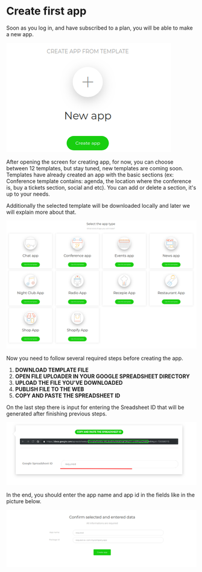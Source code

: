 # Create first app

Soon as you log in, and have subscribed to a plan, you will be able to make a new app.

![](../.gitbook/assets/screenshot-1%20%282%29.png)

After opening the screen for creating app, for now, you can choose between 12 templates, but stay tuned, new templates are coming soon. Templates have already created an app with the basic sections \(ex: Conference template contains: agenda, the location where the conference is, buy a tickets section, social and etc\). You can add or delete a section, it's up to your needs. 

Additionally the selected template will be downloaded locally and later we will explain more about that.

![](../.gitbook/assets/screenshot-1%20%281%29.png)

Now you need to follow several required steps before creating the app. 

1. **DOWNLOAD TEMPLATE FILE**
2. **OPEN FILE UPLOADER IN YOUR GOOGLE SPREADSHEET DIRECTORY**
3. **UPLOAD THE FILE YOU'VE DOWNLOADED**
4. **PUBLISH FILE TO THE WEB**
5. **COPY AND PASTE THE SPREADSHEET ID**

On the last step there is input for entering the Sreadsheet ID that will be generated after finishing previous steps.

![](../.gitbook/assets/screenshot%20%2820%29.png)

In the end, you should enter the app name and app id in the fields like in the picture below.

![](../.gitbook/assets/screenshot-1.png)

  

